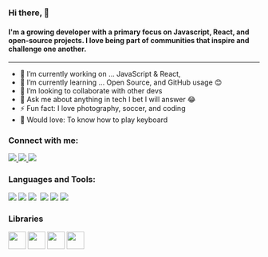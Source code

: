 ### Hi there, 👋

#### I'm a growing developer with a primary focus on Javascript, React, and open-source projects. I love being part of communities that inspire and challenge one another.
---

- 🔭 I’m currently working on ... JavaScript & React, 
- 🌱 I’m currently learning ... Open Source, and GitHub usage 😊
- 👯 I’m looking to collaborate with other devs
- 💬 Ask me about anything in tech I bet I will answer 😂
- ⚡ Fun fact: I love photography, soccer, and coding
- 🎸 Would love: To know how to play keyboard

### Connect with me:

<p align="left">  
  <a href="https://twitter.com/abellmanuell" target="blank">
    <img src="https://img.icons8.com/color/35/000000/twitter--v2.png"/>
  </a>
  <a href="https://linkedin.com/in/abellmanuell" target="blank">
    <img src="https://img.icons8.com/color/35/000000/linkedin.png"/>
  </a>
  <a href="mailto:mannydev02@gmail.com" target="blank">
    <img src="https://img.icons8.com/color/35/000000/gmail.png"/>
  </a>
</p>

### Languages and Tools:

<div style="color: red">
  <img src="https://img.icons8.com/color/35/000000/html-5--v1.png"/> 
  <img src="https://img.icons8.com/color/35/000000/css3.png"/> 
  <img src="https://img.icons8.com/color/35/000000/javascript--v1.png"/>
  <img sc="https://icons8.com/icon/54087/nodejs"/>
  <img src="https://img.icons8.com/fluency/35/000000/visual-studio-code-2019.png"/>
  <img src="https://img.icons8.com/color/35/000000/git.png"/> 
  <img src="https://img.icons8.com/color/35/000000/github.png"/>
</div>

### Libraries 
<div>
  <img src="https://img.icons8.com/?size=512&id=wPohyHO_qO1a&format=png" width="35"/>
  <img src="https://img.icons8.com/?size=1x&id=CIAZz2CYc6Kc&format=png" width="35"/>
  <img src="https://img.icons8.com/?size=512&id=QBqFNfPPB2Kx&format=png" width="35" />
  <img src="https://img.icons8.com/?size=512&id=gFw7X5Tbl3ss&format=png" width="35" />
</div>
